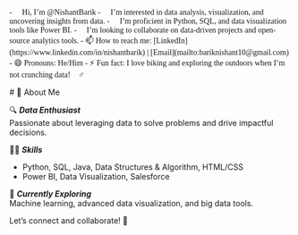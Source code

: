 <p style="font-family: 'Times New Roman',Times,serif;">
- 👋 Hi, I’m @NishantBarik  
- 👀 I’m interested in data analysis, visualization, and uncovering insights from data.  
- 🌱 I’m proficient in Python, SQL, and data visualization tools like Power BI.  
- 💞️ I’m looking to collaborate on data-driven projects and open-source analytics tools.  
- 📫 How to reach me: [LinkedIn](https://www.linkedin.com/in/nishantbarik) | [Email](mailto:bariknishant10@gmail.com)  
- 😄 Pronouns: He/Him  
- ⚡ Fun fact: I love biking and exploring the outdoors when I’m not crunching data! 🚴‍♂️  
</p>
# 👋 About Me  

🔍 ***Data Enthusiast***  
Passionate about leveraging data to solve problems and drive impactful decisions.  

👩‍💻 ***Skills***  
- Python, SQL, Java, Data Structures & Algorithm, HTML/CSS
- Power BI, Data Visualization, Salesforce

🌟 ***Currently Exploring***  
Machine learning, advanced data visualization, and big data tools.  

Let’s connect and collaborate! 🚀  
 

<!---
NishantBarik/NishantBarik is a ✨ special ✨ repository because its `README.md` (this file) appears on your GitHub profile.
You can click the Preview link to take a look at your changes.
--->
